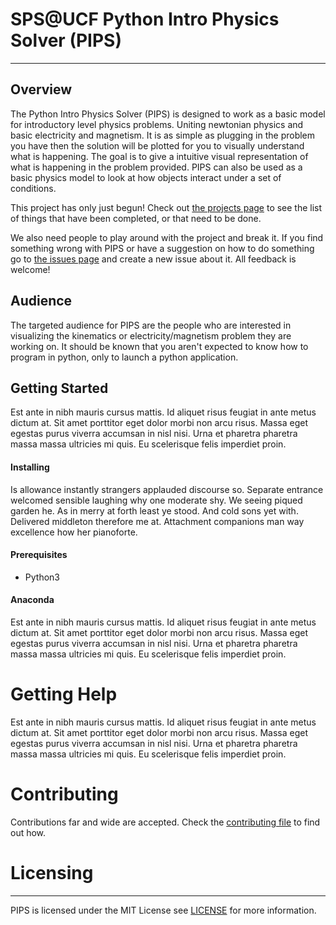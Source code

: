 # SPS@UCF Python Intro Physics Solver (PIPS)
----------------------------------------------------------

## Overview
The Python Intro Physics Solver (PIPS) is designed to work as a basic model for introductory level physics problems. Uniting newtonian physics and basic electricity and magnetism. It is as simple as plugging in the problem you have then the solution will be plotted for you to visually understand what is happening. The goal is to give a intuitive visual representation of what is happening in the problem provided. PIPS can also be used as a basic physics model to look at how objects interact under a set of conditions.

This project has only just begun! Check out [the projects page](https://github.com/SPS-UCF/Python-Intro-Physics-Solver/projects) to see the list of things that have been completed, or that need to be done.

We also need people to play around with the project and break it. If you find something wrong with PIPS or have a suggestion on how to do something go to [the issues page](https://github.com/SPS-UCF/Python-Intro-Physics-Solver/issues) and create a new issue about it. All feedback is welcome!

## Audience
The targeted audience for PIPS are the people who are interested in visualizing the kinematics or electricity/magnetism problem they are working on. It should be known that you aren't expected to know how to program in python, only to launch a python application.

## Getting Started
Est ante in nibh mauris cursus mattis. Id aliquet risus feugiat in ante metus dictum at. Sit amet porttitor eget dolor morbi non arcu risus. Massa eget egestas purus viverra accumsan in nisl nisi. Urna et pharetra pharetra massa massa ultricies mi quis. Eu scelerisque felis imperdiet proin.

#### Installing
Is allowance instantly strangers applauded discourse so. Separate entrance welcomed sensible laughing why one moderate shy. We seeing piqued garden he. As in merry at forth least ye stood. And cold sons yet with. Delivered middleton therefore me at. Attachment companions man way excellence how her pianoforte.

#### Prerequisites
* Python3

#### Anaconda
Est ante in nibh mauris cursus mattis. Id aliquet risus feugiat in ante metus dictum at. Sit amet porttitor eget dolor morbi non arcu risus. Massa eget egestas purus viverra accumsan in nisl nisi. Urna et pharetra pharetra massa massa ultricies mi quis. Eu scelerisque felis imperdiet proin.

# Getting Help
Est ante in nibh mauris cursus mattis. Id aliquet risus feugiat in ante metus dictum at. Sit amet porttitor eget dolor morbi non arcu risus. Massa eget egestas purus viverra accumsan in nisl nisi. Urna et pharetra pharetra massa massa ultricies mi quis. Eu scelerisque felis imperdiet proin.

# Contributing
Contributions far and wide are accepted. Check the [contributing file](https://github.com/SPS-UCF/Python-Intro-Physics-Solver/blob/master/CONTRIBUTING.MD) to find out how.

# Licensing
----------------------
PIPS is licensed under the MIT License see [LICENSE](https://github.com/SPS-UCF/Python-Intro-Physics-Solver/blob/master/LICENSE) for more information.

